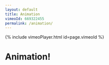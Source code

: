 ```yaml
---
layout: default
title: Animation
vimeoId: 669322455
permalink: /animation/
---
```

{% include vimeoPlayer.html id=page.vimeoId %}
# Animation!